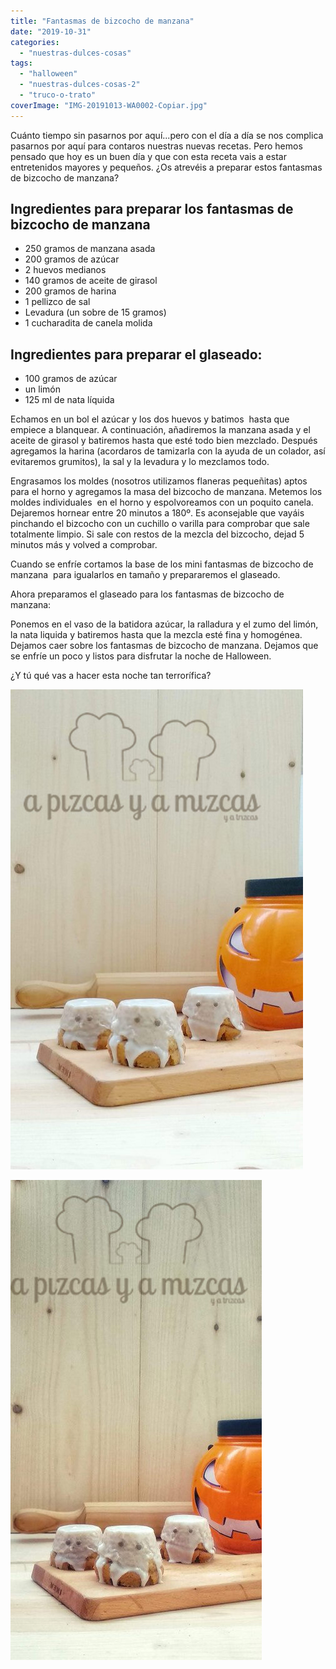```yaml
---
title: "Fantasmas de bizcocho de manzana"
date: "2019-10-31"
categories:
  - "nuestras-dulces-cosas"
tags:
  - "halloween"
  - "nuestras-dulces-cosas-2"
  - "truco-o-trato"
coverImage: "IMG-20191013-WA0002-Copiar.jpg"
---
```


Cuánto tiempo sin pasarnos por aquí...pero con el día a día se nos complica pasarnos por aquí para contaros nuestras nuevas recetas. Pero hemos pensado que hoy es un buen día y que con esta receta vais a estar entretenidos mayores y pequeños. ¿Os atrevéis a preparar estos fantasmas de bizcocho de manzana?

## Ingredientes para preparar los fantasmas de bizcocho de manzana

- 250 gramos de manzana asada
- 200 gramos de azúcar
- 2 huevos medianos
- 140 gramos de aceite de girasol
- 200 gramos de harina
- 1 pellizco de sal
- Levadura (un sobre de 15 gramos)
- 1 cucharadita de canela molida

## Ingredientes para preparar el glaseado:

- 100 gramos de azúcar
- un limón
- 125 ml de nata líquida

Echamos en un bol el azúcar y los dos huevos y batimos  hasta que empiece a blanquear. A continuación, añadiremos la manzana asada y el aceite de girasol y batiremos hasta que esté todo bien mezclado. Después agregamos la harina (acordaros de tamizarla con la ayuda de un colador, así evitaremos grumitos), la sal y la levadura y lo mezclamos todo.

Engrasamos los moldes (nosotros utilizamos flaneras pequeñitas) aptos para el horno y agregamos la masa del bizcocho de manzana. Metemos los moldes individuales  en el horno y espolvoreamos con un poquito canela. Dejaremos hornear entre 20 minutos a 180º. Es aconsejable que vayáis pinchando el bizcocho con un cuchillo o varilla para comprobar que sale totalmente limpio. Si sale con restos de la mezcla del bizcocho, dejad 5 minutos más y volved a comprobar.

Cuando se enfríe cortamos la base de los mini fantasmas de bizcocho de manzana  para igualarlos en tamaño y prepararemos el glaseado.

Ahora preparamos el glaseado para los fantasmas de bizcocho de manzana:

Ponemos en el vaso de la batidora azúcar, la ralladura y el zumo del limón, la nata liquida y batiremos hasta que la mezcla esté fina y homogénea. Dejamos caer sobre los fantasmas de bizcocho de manzana. Dejamos que se enfríe un poco y listos para disfrutar la noche de Halloween.

¿Y tú qué vas a hacer esta noche tan terrorífica?

![](images/IMG-20191013-WA0003-Copiar.jpg)

![](images/IMG-20191013-WA0004-Copiar.jpg)
